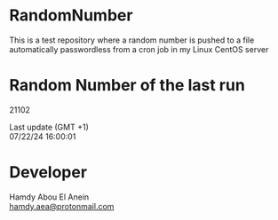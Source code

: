# RandomNumber    
This is a test repository where a random number is pushed to a file automatically passwordless from a cron job in my Linux CentOS server    
# Random Number of the last run   
21102
      
Last update (GMT +1)    
07/22/24 16:00:01
# Developer    
Hamdy Abou El Anein   
hamdy.aea@protonmail.com
